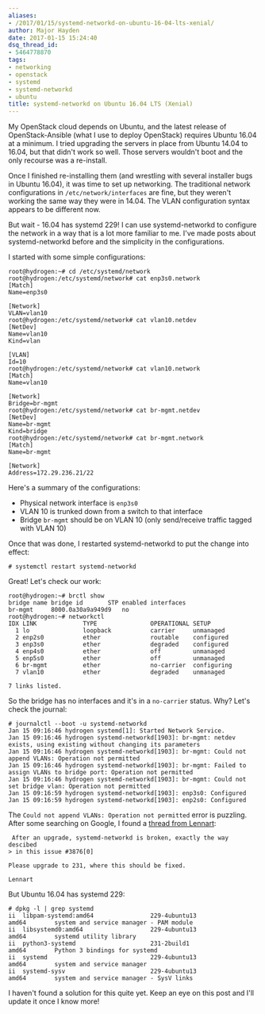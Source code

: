 ```yaml
---
aliases:
- /2017/01/15/systemd-networkd-on-ubuntu-16-04-lts-xenial/
author: Major Hayden
date: 2017-01-15 15:24:40
dsq_thread_id:
- 5464778870
tags:
- networking
- openstack
- systemd
- systemd-networkd
- ubuntu
title: systemd-networkd on Ubuntu 16.04 LTS (Xenial)
---
```


My OpenStack cloud depends on Ubuntu, and the latest release of OpenStack-Ansible (what I use to deploy OpenStack) requires Ubuntu 16.04 at a minimum. I tried upgrading the servers in place from Ubuntu 14.04 to 16.04, but that didn't work so well. Those servers wouldn't boot and the only recourse was a re-install.

Once I finished re-installing them (and wrestling with several installer bugs in Ubuntu 16.04), it was time to set up networking. The traditional network configurations in `/etc/network/interfaces` are fine, but they weren't working the same way they were in 14.04. The VLAN configuration syntax appears to be different now.

But wait - 16.04 has systemd 229! I can use systemd-networkd to configure the network in a way that is a lot more familiar to me. I've made posts about systemd-networkd before and the simplicity in the configurations.

I started with some simple configurations:

```
root@hydrogen:~# cd /etc/systemd/network
root@hydrogen:/etc/systemd/network# cat enp3s0.network
[Match]
Name=enp3s0

[Network]
VLAN=vlan10
root@hydrogen:/etc/systemd/network# cat vlan10.netdev
[NetDev]
Name=vlan10
Kind=vlan

[VLAN]
Id=10
root@hydrogen:/etc/systemd/network# cat vlan10.network
[Match]
Name=vlan10

[Network]
Bridge=br-mgmt
root@hydrogen:/etc/systemd/network# cat br-mgmt.netdev
[NetDev]
Name=br-mgmt
Kind=bridge
root@hydrogen:/etc/systemd/network# cat br-mgmt.network
[Match]
Name=br-mgmt

[Network]
Address=172.29.236.21/22
```


Here's a summary of the configurations:

  * Physical network interface is `enp3s0`
  * VLAN 10 is trunked down from a switch to that interface
  * Bridge `br-mgmt` should be on VLAN 10 (only send/receive traffic tagged with VLAN 10)

Once that was done, I restarted systemd-networkd to put the change into effect:

```
# systemctl restart systemd-networkd
```


Great! Let's check our work:

```
root@hydrogen:~# brctl show
bridge name bridge id       STP enabled interfaces
br-mgmt     8000.0a30a9a949d9   no
root@hydrogen:~# networkctl
IDX LINK             TYPE               OPERATIONAL SETUP
  1 lo               loopback           carrier     unmanaged
  2 enp2s0           ether              routable    configured
  3 enp3s0           ether              degraded    configured
  4 enp4s0           ether              off         unmanaged
  5 enp5s0           ether              off         unmanaged
  6 br-mgmt          ether              no-carrier  configuring
  7 vlan10           ether              degraded    unmanaged

7 links listed.
```


So the bridge has no interfaces and it's in a `no-carrier` status. Why? Let's check the journal:

```
# journalctl --boot -u systemd-networkd
Jan 15 09:16:46 hydrogen systemd[1]: Started Network Service.
Jan 15 09:16:46 hydrogen systemd-networkd[1903]: br-mgmt: netdev exists, using existing without changing its parameters
Jan 15 09:16:46 hydrogen systemd-networkd[1903]: br-mgmt: Could not append VLANs: Operation not permitted
Jan 15 09:16:46 hydrogen systemd-networkd[1903]: br-mgmt: Failed to assign VLANs to bridge port: Operation not permitted
Jan 15 09:16:46 hydrogen systemd-networkd[1903]: br-mgmt: Could not set bridge vlan: Operation not permitted
Jan 15 09:16:59 hydrogen systemd-networkd[1903]: enp3s0: Configured
Jan 15 09:16:59 hydrogen systemd-networkd[1903]: enp2s0: Configured
```


The `Could not append VLANs: Operation not permitted` error is puzzling. After some searching on Google, I found a [thread from Lennart][1]:

```
 After an upgrade, systemd-networkd is broken, exactly the way descibed
> in this issue #3876[0]

Please upgrade to 231, where this should be fixed.

Lennart
```


But Ubuntu 16.04 has systemd 229:

```
# dpkg -l | grep systemd
ii  libpam-systemd:amd64                229-4ubuntu13                      amd64        system and service manager - PAM module
ii  libsystemd0:amd64                   229-4ubuntu13                      amd64        systemd utility library
ii  python3-systemd                     231-2build1                        amd64        Python 3 bindings for systemd
ii  systemd                             229-4ubuntu13                      amd64        system and service manager
ii  systemd-sysv                        229-4ubuntu13                      amd64        system and service manager - SysV links
```


I haven't found a solution for this quite yet. Keep an eye on this post and I'll update it once I know more!

 [1]: https://lists.freedesktop.org/archives/systemd-devel/2016-August/037385.html